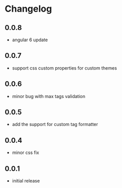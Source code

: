 # Changelog

## 0.0.8
- angular 6 update

## 0.0.7
- support css custom properties for custom themes

## 0.0.6
- minor bug with max tags validation

## 0.0.5
- add the support for custom tag formatter

## 0.0.4
- minor css fix

## 0.0.1
- initial release